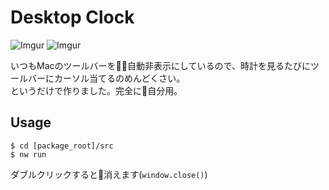 # Desktop Clock

![Imgur](https://i.imgur.com/T8iMsu5.png)
![Imgur](https://i.imgur.com/CrG6da8.png)

いつもMacのツールバーを自動非表示にしているので、時計を見るたびにツールバーにカーソル当てるのめんどくさい。  
というだけで作りました。完全に自分用。


## Usage
```
$ cd [package_root]/src
$ nw run
```

ダブルクリックすると消えます(`window.close()`)